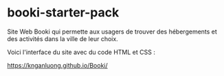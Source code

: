 # booki-starter-pack

Site Web Booki qui permette aux usagers de trouver des hébergements et des activités dans la ville de leur choix.

Voici l'interface du site avec du code HTML et CSS :

https://knganluong.github.io/Booki/
